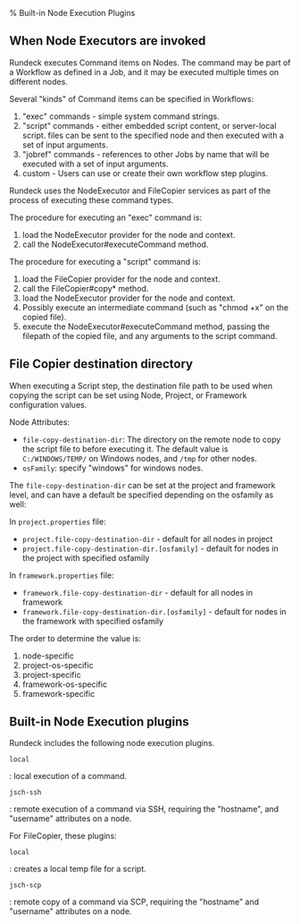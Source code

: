 % Built-in Node Execution Plugins

## When Node Executors are invoked

Rundeck executes Command items on Nodes.  The command may be part of a Workflow as defined
in a Job, and it may be executed multiple times on different nodes.

Several "kinds" of Command items can be specified in Workflows:

1. "exec" commands - simple system command strings.
2. "script" commands - either embedded script content, or server-local script.
files can be sent to the specified node and then executed with a set of input arguments.
3. "jobref" commands - references to other Jobs by name that will be executed with
a set of input arguments.
4. custom - Users can use or create their own workflow step plugins.

Rundeck uses the NodeExecutor and FileCopier services as part of the process of 
executing these command types.

The procedure for executing an "exec" command is:

1. load the NodeExecutor provider for the node and context.
2. call the NodeExecutor#executeCommand method.

The procedure for executing a "script" command is:

1. load the FileCopier provider for the node and context.
2. call the FileCopier#copy* method.
3. load the NodeExecutor provider for the node and context.
4. Possibly execute an intermediate command (such as "chmod +x" on the copied file).
5. execute the NodeExecutor#executeCommand method, passing the filepath of the 
  copied file, and any arguments to the script command.

## File Copier destination directory

When executing a Script step, the destination file path to be used when copying the script can be set using Node, Project, or Framework configuration values.

Node Attributes:

* `file-copy-destination-dir`: The directory on the remote node to copy the script file to before executing it. The default value is `C:/WINDOWS/TEMP/` on Windows nodes, and `/tmp` for other nodes.
* `osFamily`: specify "windows" for windows nodes.

The `file-copy-destination-dir` can be set at the project and framework level, and can have a default be specified depending on the osfamily as well:

In `project.properties` file:

* `project.file-copy-destination-dir` - default for all nodes in project
* `project.file-copy-destination-dir.[osfamily]` - default for nodes in the project with specified osfamily

In `framework.properties` file:

* `framework.file-copy-destination-dir` - default for all nodes in framework
* `framework.file-copy-destination-dir.[osfamily]` - default for nodes in the framework with specified osfamily

The order to determine the value is:

1. node-specific
2. project-os-specific
3. project-specific
4. framework-os-specific
5. framework-specific

## Built-in Node Execution plugins

Rundeck includes the following node execution plugins.

`local`

:   local execution of a command.

`jsch-ssh`

:   remote execution of a command via SSH, requiring the "hostname", and "username" attributes on a node.

For FileCopier, these plugins:

`local`

:   creates a local temp file for a script.

`jsch-scp`

:   remote copy of a command via SCP, requiring the "hostname" and  "username" attributes on a node.
